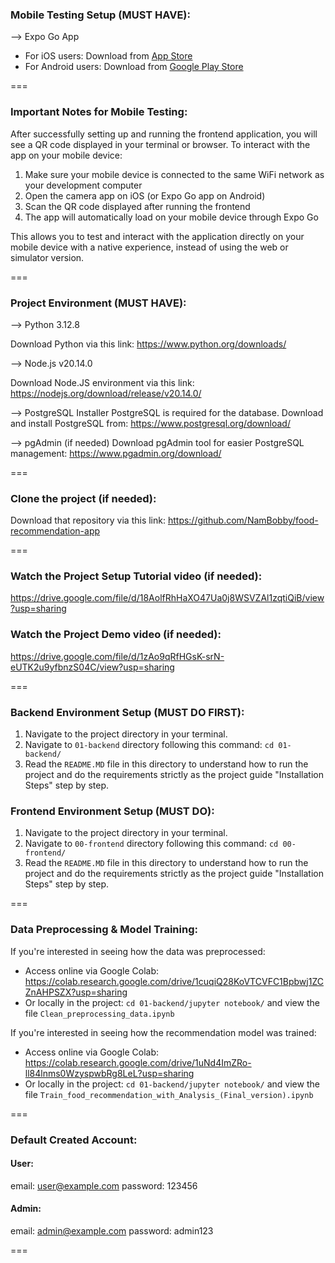 ### Mobile Testing Setup (MUST HAVE):

--> Expo Go App
<!-- (Required for testing the React Native application on your mobile device) -->
- For iOS users: Download from [App Store](https://apps.apple.com/app/expo-go/id982107779)
- For Android users: Download from [Google Play Store](https://play.google.com/store/apps/details?id=host.exp.exponent)

===

### Important Notes for Mobile Testing:

After successfully setting up and running the frontend application, you will see a QR code displayed in your terminal or browser. To interact with the app on your mobile device:

1. Make sure your mobile device is connected to the same WiFi network as your development computer
2. Open the camera app on iOS (or Expo Go app on Android) 
3. Scan the QR code displayed after running the frontend
4. The app will automatically load on your mobile device through Expo Go

This allows you to test and interact with the application directly on your mobile device with a native experience, instead of using the web or simulator version.

===

### Project Environment (MUST HAVE): 

--> Python 3.12.8 
<!-- (Required for the backend Flask application and AI models) -->
Download Python via this link: https://www.python.org/downloads/

--> Node.js v20.14.0 
<!-- (Required for the frontend React Native application) -->
Download Node.JS environment via this link: https://nodejs.org/download/release/v20.14.0/

--> PostgreSQL Installer
PostgreSQL is required for the database. Download and install PostgreSQL from: https://www.postgresql.org/download/

--> pgAdmin (if needed)
Download pgAdmin tool for easier PostgreSQL management: https://www.pgadmin.org/download/

===

### Clone the project (if needed):  
Download that repository via this link: https://github.com/NamBobby/food-recommendation-app

===

### Watch the Project Setup Tutorial video (if needed): 
https://drive.google.com/file/d/18AolfRhHaXO47Ua0j8WSVZAl1zqtiQiB/view?usp=sharing
### Watch the Project Demo video (if needed): 
https://drive.google.com/file/d/1zAo9qRfHGsK-srN-eUTK2u9yfbnzS04C/view?usp=sharing

===

### Backend Environment Setup (MUST DO FIRST): 
1. Navigate to the project directory in your terminal.
2. Navigate to `01-backend` directory following this command: `cd 01-backend/`
3. Read the `README.MD` file in this directory to understand how to run the project and do the requirements strictly as the project guide "Installation Steps" step by step.

### Frontend Environment Setup (MUST DO): 
1. Navigate to the project directory in your terminal.
2. Navigate to `00-frontend` directory following this command: `cd 00-frontend/`
3. Read the `README.MD` file in this directory to understand how to run the project and do the requirements strictly as the project guide "Installation Steps" step by step.

===

### Data Preprocessing & Model Training:
If you're interested in seeing how the data was preprocessed:
- Access online via Google Colab: https://colab.research.google.com/drive/1cuqiQ28KoVTCVFC1Bpbwj1ZCZnAHPSZX?usp=sharing
- Or locally in the project: `cd 01-backend/jupyter notebook/` and view the file `Clean_preprocessing_data.ipynb`

If you're interested in seeing how the recommendation model was trained:
- Access online via Google Colab: https://colab.research.google.com/drive/1uNd4ImZRo-ll84lnms0WzyspwbRg8LeL?usp=sharing
- Or locally in the project: `cd 01-backend/jupyter notebook/` and view the file `Train_food_recommendation_with_Analysis_(Final_version).ipynb`

===

### Default Created Account:

#### User:

email: user@example.com
password: 123456

#### Admin:

email: admin@example.com
password: admin123

===

